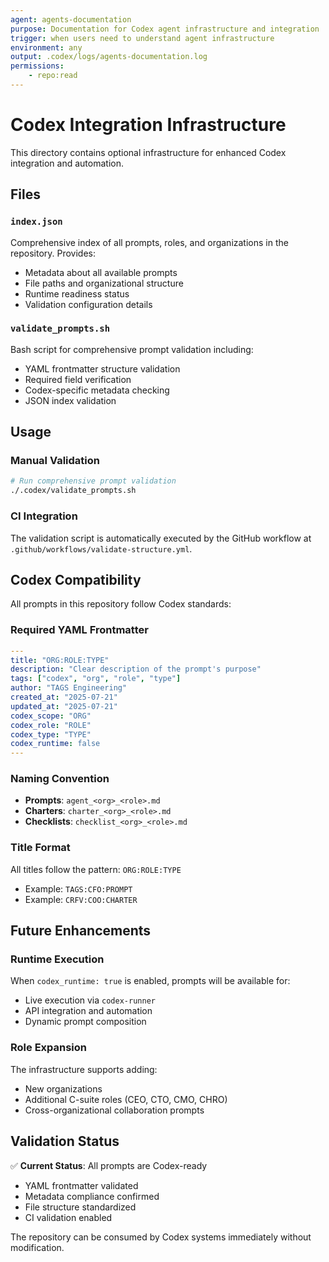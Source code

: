 ```yaml
---
agent: agents-documentation
purpose: Documentation for Codex agent infrastructure and integration
trigger: when users need to understand agent infrastructure
environment: any
output: .codex/logs/agents-documentation.log
permissions:
    - repo:read
---
```


# Codex Integration Infrastructure

This directory contains optional infrastructure for enhanced Codex integration and automation.

## Files

### `index.json`

Comprehensive index of all prompts, roles, and organizations in the repository. Provides:

- Metadata about all available prompts
- File paths and organizational structure
- Runtime readiness status
- Validation configuration details

### `validate_prompts.sh`

Bash script for comprehensive prompt validation including:

- YAML frontmatter structure validation
- Required field verification
- Codex-specific metadata checking
- JSON index validation

## Usage

### Manual Validation

```bash
# Run comprehensive prompt validation
./.codex/validate_prompts.sh
```

### CI Integration

The validation script is automatically executed by the GitHub workflow at `.github/workflows/validate-structure.yml`.

## Codex Compatibility

All prompts in this repository follow Codex standards:

### Required YAML Frontmatter

```yaml
---
title: "ORG:ROLE:TYPE"
description: "Clear description of the prompt's purpose"
tags: ["codex", "org", "role", "type"]
author: "TAGS Engineering"
created_at: "2025-07-21"
updated_at: "2025-07-21"
codex_scope: "ORG"
codex_role: "ROLE"
codex_type: "TYPE"
codex_runtime: false
---
```

### Naming Convention

- **Prompts**: `agent_<org>_<role>.md`
- **Charters**: `charter_<org>_<role>.md`
- **Checklists**: `checklist_<org>_<role>.md`

### Title Format

All titles follow the pattern: `ORG:ROLE:TYPE`

- Example: `TAGS:CFO:PROMPT`
- Example: `CRFV:COO:CHARTER`

## Future Enhancements

### Runtime Execution

When `codex_runtime: true` is enabled, prompts will be available for:

- Live execution via `codex-runner`
- API integration and automation
- Dynamic prompt composition

### Role Expansion

The infrastructure supports adding:

- New organizations
- Additional C-suite roles (CEO, CTO, CMO, CHRO)
- Cross-organizational collaboration prompts

## Validation Status

✅ **Current Status**: All prompts are Codex-ready

- YAML frontmatter validated
- Metadata compliance confirmed
- File structure standardized
- CI validation enabled

The repository can be consumed by Codex systems immediately without modification.
